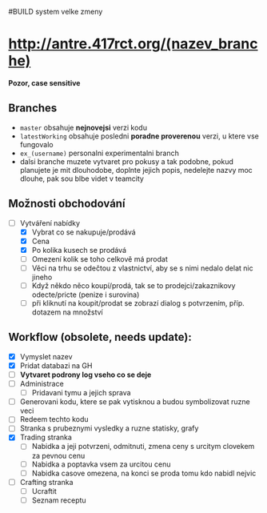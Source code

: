 #BUILD system velke zmeny

# http://antre.417rct.org/(nazev_branche)
**Pozor, case sensitive**

## Branches
* `master` obsahuje **nejnovejsi** verzi kodu
* `latestWorking` obsahuje posledni **poradne proverenou** verzi, u ktere vse fungovalo
* `ex_(username)` personalni experimentalni branch
* dalsi branche muzete vytvaret pro pokusy a tak podobne, pokud planujete je mit dlouhodobe, doplnte jejich popis, nedelejte nazvy moc dlouhe, pak sou blbe videt v teamcity

## Možnosti obchodování
* [ ] Vytváření nabídky
  * [x] Vybrat co se nakupuje/prodává
  * [x] Cena
  * [x] Po kolika kusech se prodává
  * [ ] Omezení kolik se toho celkově má prodat
  * [ ] Věci na trhu se odečtou z vlastnictví, aby se s nimi nedalo delat nic jineho
  * [ ] Když někdo něco koupí/prodá, tak se to prodejci/zakaznikovy odecte/pricte (penize i surovina)
  * [ ] při kliknutí na koupit/prodat se zobrazí dialog s potvrzením, příp. dotazem na množství

## Workflow (obsolete, needs update):
* [x] Vymyslet nazev
* [x] Pridat databazi na GH
* [ ] **Vytvaret podrony log vseho co se deje**
* [ ] Administrace
  * [ ] Pridavani tymu a jejich sprava
* [ ] Generovani kodu, ktere se pak vytisknou a budou symbolizovat ruzne veci
* [ ] Redeem techto kodu
* [ ] Stranka s prubeznymi vysledky a ruzne statisky, grafy
* [x] Trading stranka
  * [ ] Nabidka a jeji potvrzeni, odmitnuti, zmena ceny s urcitym clovekem za pevnou cenu
  * [ ] Nabidka a poptavka vsem za urcitou cenu
  * [ ] Nabidka casove omezena, na konci se proda tomu kdo nabidl nejvic
* [ ] Crafting stranka
  * [ ] Ucraftit
  * [ ] Seznam receptu
